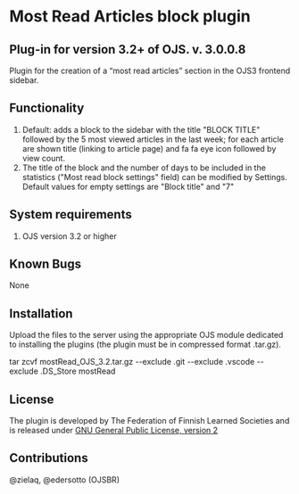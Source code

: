 Most Read Articles block plugin
===========
Plug-in for version 3.2+ of OJS.
v. 3.0.0.8
------------

Plugin for the creation of a “most read articles” section in the OJS3 frontend sidebar.

Functionality
-------------
1. Default: adds a block to the sidebar with the title "BLOCK TITLE" followed by the 5 most viewed articles in the last week; for each article are shown title (linking to article page) and fa fa eye icon followed by view count.
2. The title of the block and the number of days to be included in the statistics ("Most read block settings" field) can be modified by Settings. Default values for empty settings are "Block title" and "7"

System requirements
--------------------
1. OJS version 3.2 or higher

Known Bugs
---------------
None

Installation
-------------
Upload the files to the server using the appropriate OJS module dedicated to installing the plugins (the plugin must be in compressed format .tar.gz).

tar zcvf mostRead_OJS_3.2.tar.gz --exclude .git --exclude .vscode --exclude .DS_Store mostRead

License
-------
The plugin is developed by The Federation of Finnish Learned Societies and is released under [GNU General Public License, version 2](https://www.gnu.org/licenses/old-licenses/gpl-2.0.html)

Contributions
-------
@zielaq, @edersotto (OJSBR)
